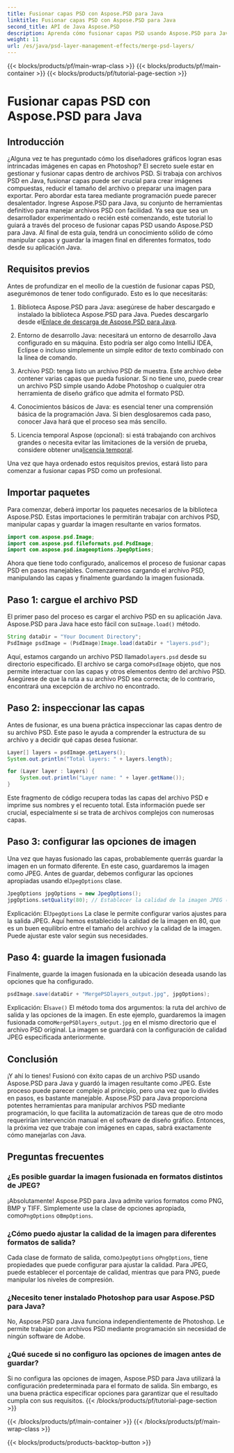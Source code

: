 ```yaml
---
title: Fusionar capas PSD con Aspose.PSD para Java
linktitle: Fusionar capas PSD con Aspose.PSD para Java
second_title: API de Java Aspose.PSD
description: Aprenda cómo fusionar capas PSD usando Aspose.PSD para Java con este tutorial paso a paso. Perfecto para desarrolladores que buscan automatizar tareas de procesamiento de imágenes.
weight: 11
url: /es/java/psd-layer-management-effects/merge-psd-layers/
---
```


{{< blocks/products/pf/main-wrap-class >}}
{{< blocks/products/pf/main-container >}}
{{< blocks/products/pf/tutorial-page-section >}}

# Fusionar capas PSD con Aspose.PSD para Java

## Introducción

¿Alguna vez te has preguntado cómo los diseñadores gráficos logran esas intrincadas imágenes en capas en Photoshop? El secreto suele estar en gestionar y fusionar capas dentro de archivos PSD. Si trabaja con archivos PSD en Java, fusionar capas puede ser crucial para crear imágenes compuestas, reducir el tamaño del archivo o preparar una imagen para exportar. Pero abordar esta tarea mediante programación puede parecer desalentador. Ingrese Aspose.PSD para Java, su conjunto de herramientas definitivo para manejar archivos PSD con facilidad. Ya sea que sea un desarrollador experimentado o recién esté comenzando, este tutorial lo guiará a través del proceso de fusionar capas PSD usando Aspose.PSD para Java. Al final de esta guía, tendrá un conocimiento sólido de cómo manipular capas y guardar la imagen final en diferentes formatos, todo desde su aplicación Java.

## Requisitos previos

Antes de profundizar en el meollo de la cuestión de fusionar capas PSD, asegurémonos de tener todo configurado. Esto es lo que necesitarás:

1. Biblioteca Aspose.PSD para Java: asegúrese de haber descargado e instalado la biblioteca Aspose.PSD para Java. Puedes descargarlo desde el[Enlace de descarga de Aspose.PSD para Java](https://releases.aspose.com/psd/java/).

2. Entorno de desarrollo Java: necesitará un entorno de desarrollo Java configurado en su máquina. Esto podría ser algo como IntelliJ IDEA, Eclipse o incluso simplemente un simple editor de texto combinado con la línea de comando.

3. Archivo PSD: tenga listo un archivo PSD de muestra. Este archivo debe contener varias capas que pueda fusionar. Si no tiene uno, puede crear un archivo PSD simple usando Adobe Photoshop o cualquier otra herramienta de diseño gráfico que admita el formato PSD.

4. Conocimientos básicos de Java: es esencial tener una comprensión básica de la programación Java. Si bien desglosaremos cada paso, conocer Java hará que el proceso sea más sencillo.

5.  Licencia temporal Aspose (opcional): si está trabajando con archivos grandes o necesita evitar las limitaciones de la versión de prueba, considere obtener una[licencia temporal](https://purchase.aspose.com/temporary-license/).

Una vez que haya ordenado estos requisitos previos, estará listo para comenzar a fusionar capas PSD como un profesional.

## Importar paquetes

Para comenzar, deberá importar los paquetes necesarios de la biblioteca Aspose.PSD. Estas importaciones le permitirán trabajar con archivos PSD, manipular capas y guardar la imagen resultante en varios formatos.

```java
import com.aspose.psd.Image;
import com.aspose.psd.fileformats.psd.PsdImage;
import com.aspose.psd.imageoptions.JpegOptions;
```

Ahora que tiene todo configurado, analicemos el proceso de fusionar capas PSD en pasos manejables. Comenzaremos cargando el archivo PSD, manipulando las capas y finalmente guardando la imagen fusionada.

## Paso 1: cargue el archivo PSD

 El primer paso del proceso es cargar el archivo PSD en su aplicación Java. Aspose.PSD para Java hace esto fácil con su`Image.load()` método.

```java
String dataDir = "Your Document Directory";
PsdImage psdImage = (PsdImage)Image.load(dataDir + "layers.psd");
```

 Aquí, estamos cargando un archivo PSD llamado`layers.psd` desde su directorio especificado. El archivo se carga como`PsdImage` objeto, que nos permite interactuar con las capas y otros elementos dentro del archivo PSD. Asegúrese de que la ruta a su archivo PSD sea correcta; de lo contrario, encontrará una excepción de archivo no encontrado.

## Paso 2: inspeccionar las capas

Antes de fusionar, es una buena práctica inspeccionar las capas dentro de su archivo PSD. Este paso le ayuda a comprender la estructura de su archivo y a decidir qué capas desea fusionar.

```java
Layer[] layers = psdImage.getLayers();
System.out.println("Total layers: " + layers.length);

for (Layer layer : layers) {
    System.out.println("Layer name: " + layer.getName());
}
```

Este fragmento de código recupera todas las capas del archivo PSD e imprime sus nombres y el recuento total. Esta información puede ser crucial, especialmente si se trata de archivos complejos con numerosas capas.

## Paso 3: configurar las opciones de imagen

 Una vez que hayas fusionado las capas, probablemente querrás guardar la imagen en un formato diferente. En este caso, guardaremos la imagen como JPEG. Antes de guardar, debemos configurar las opciones apropiadas usando el`JpegOptions` clase.

```java
JpegOptions jpgOptions = new JpegOptions();
jpgOptions.setQuality(80); // Establecer la calidad de la imagen JPEG (0-100)
```

Explicación:
 El`JpegOptions` La clase le permite configurar varios ajustes para la salida JPEG. Aquí hemos establecido la calidad de la imagen en 80, que es un buen equilibrio entre el tamaño del archivo y la calidad de la imagen. Puede ajustar este valor según sus necesidades.

## Paso 4: guarde la imagen fusionada

Finalmente, guarde la imagen fusionada en la ubicación deseada usando las opciones que ha configurado.

```java
psdImage.save(dataDir + "MergePSDlayers_output.jpg", jpgOptions);
```

Explicación:
 El`save()` El método toma dos argumentos: la ruta del archivo de salida y las opciones de la imagen. En este ejemplo, guardaremos la imagen fusionada como`MergePSDlayers_output.jpg` en el mismo directorio que el archivo PSD original. La imagen se guardará con la configuración de calidad JPEG especificada anteriormente.

## Conclusión

¡Y ahí lo tienes! Fusionó con éxito capas de un archivo PSD usando Aspose.PSD para Java y guardó la imagen resultante como JPEG. Este proceso puede parecer complejo al principio, pero una vez que lo divides en pasos, es bastante manejable. Aspose.PSD para Java proporciona potentes herramientas para manipular archivos PSD mediante programación, lo que facilita la automatización de tareas que de otro modo requerirían intervención manual en el software de diseño gráfico. Entonces, la próxima vez que trabaje con imágenes en capas, sabrá exactamente cómo manejarlas con Java.

## Preguntas frecuentes

### ¿Es posible guardar la imagen fusionada en formatos distintos de JPEG?
¡Absolutamente! Aspose.PSD para Java admite varios formatos como PNG, BMP y TIFF. Simplemente use la clase de opciones apropiada, como`PngOptions` o`BmpOptions`.

### ¿Cómo puedo ajustar la calidad de la imagen para diferentes formatos de salida?
 Cada clase de formato de salida, como`JpegOptions` o`PngOptions`, tiene propiedades que puede configurar para ajustar la calidad. Para JPEG, puede establecer el porcentaje de calidad, mientras que para PNG, puede manipular los niveles de compresión.

### ¿Necesito tener instalado Photoshop para usar Aspose.PSD para Java?
No, Aspose.PSD para Java funciona independientemente de Photoshop. Le permite trabajar con archivos PSD mediante programación sin necesidad de ningún software de Adobe.

### ¿Qué sucede si no configuro las opciones de imagen antes de guardar?
Si no configura las opciones de imagen, Aspose.PSD para Java utilizará la configuración predeterminada para el formato de salida. Sin embargo, es una buena práctica especificar opciones para garantizar que el resultado cumpla con sus requisitos.
{{< /blocks/products/pf/tutorial-page-section >}}

{{< /blocks/products/pf/main-container >}}
{{< /blocks/products/pf/main-wrap-class >}}

{{< blocks/products/products-backtop-button >}}
